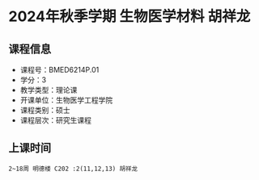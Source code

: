 # 2024年秋季学期 生物医学材料 胡祥龙






## 课程信息

- 课程号：BMED6214P.01
- 学分：3
- 教学类型：理论课
- 开课单位：生物医学工程学院
- 课程类别：硕士
- 课程层次：研究生课程

## 上课时间

```
2~18周 明德楼 C202 :2(11,12,13) 胡祥龙
```

